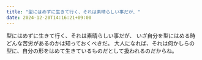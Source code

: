 ```yaml
---
title: "型にはめずに生きて行く、それは素晴らしい事だが、"
date: 2024-12-20T14:16:21+09:00
---
```

型にはめずに生きて行く、それは素晴らしい事だが、
いざ自分を型にはめる時どんな苦労があるのかは知っておくべきだ。
大人になれば、それは何かしらの型に、自分の形をはめて生きているものだとして扱われるのだからね。
